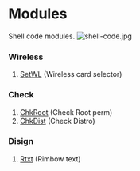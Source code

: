 # Modules
Shell code modules.
![shell-code.jpg](https://github.com/KURO-CODE/Modules/blob/master/shell-code.jpg)

### Wireless
1. [SetWL](https://github.com/KURO-CODE/Modules/tree/master/Wireless/Setwl) (Wireless card selector)

### Check
1. [ChkRoot](https://github.com/KURO-CODE/Modules/tree/master/Check/Session) (Check Root perm)
2. [ChkDist](https://github.com/KURO-CODE/Modules/tree/master/Check/Distro) (Check Distro)

### Disign
1. [Rtxt](https://github.com/KURO-CODE/Modules/tree/master/Disign/Colors/Rtxt) (Rimbow text)
